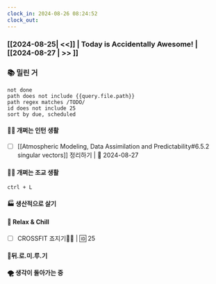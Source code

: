 ```yaml
---
clock_in: 2024-08-26 08:24:52
clock_out: 
---
```

### [[2024-08-25| <<]] | **Today is Accidentally Awesome!** | [[2024-08-27 | >> ]]

### 📚 밀린 거
```tasks
not done 
path does not include {{query.file.path}}
path regex matches /TODO/
id does not include 25
sort by due, scheduled
```

#### 🤦‍♂️ 개쩌는 인턴 생활
- [ ] [[Atmospheric Modeling, Data Assimilation and Predictability#6.5.2 singular vectors]] 정리하기 | 📅 2024-08-27 

#### 👨‍🏫 개쩌는 조교 생활
`ctrl + L`

#### 🏭 생산적으로 살기

#### 🍻 Relax & Chill 
- [ ] CROSSFIT 죠지기🏋️‍♀️ | 🆔 25


#### 💨뒤.로.미.루.기

#### 🌪 생각이 돌아가는 중